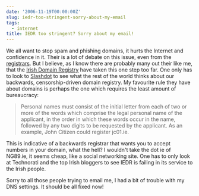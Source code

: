 ```yaml
---
date: '2006-11-19T00:00:00Z'
slug: iedr-too-stringent-sorry-about-my-email
tags:
  - internet
title: IEDR too stringent? Sorry about my email!
---
```


We all want to stop spam and phishing domains, it hurts the Internet and
confidence in it. Their is a lot of debate on this issue, even from the
[registrars][]. But I believe, as I know there are probably many out their like
me, that the [Irish Domain Registry][] have taken this one step too far. One
only has to look to [Slashdot][] to see what the rest of the world thinks about
our backwards, censorship-driven domain registry. My favourite rule they have
about domains is perhaps the one which requires the least amount of bureaucracy:

> Personal names must consist of the initial letter from each of two or more of
> the words which comprise the legal personal name of the applicant, in the
> order in which these words occur in the name, followed by any two digits to be
> requested by the applicant. As an example, John Citizen could register
> jc01.ie.

This is indicative of a backwards registrar that wants you to accept numbers in
your domain, what the hell? I wouldn't take the dot ie of NG89.ie, it seems
cheap, like a social networking site. One has to only look at Technorati and the
top Irish bloggers to see IEDR is failing in its service to the Irish people.

Sorry to all those people trying to email me, I had a bit of trouble with my DNS
settings. It should be all fixed now!

[registrars]: http://www.bobparsons.com/EULandrushFiasco.html 'Bob Parsons Blog'
[Irish Domain Registry]: http://www.iedr.ie/ 'Dot IE Domain Registry'
[Slashdot]:
  http://yro.slashdot.org/article.pl?sid=06/10/14/2142204
  'Adult .IE Domain Names Banned As Immoral'
